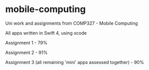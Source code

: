 # mobile-computing
Uni work and assignments from COMP327 - Mobile Computing

All apps written in Swift 4, using xcode

Assignment 1 - 79%

Assignment 2 - 91%

Assignment 3 (all remaining 'mini' apps assessed together) - 90%
